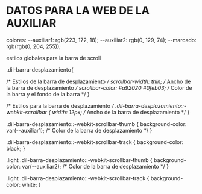 # DATOS PARA LA WEB DE LA AUXILIAR

colores:
	--auxiliar1: rgb(223, 172, 18);
	--auxiliar2: rgb(0, 129, 74);
	--marcado: rgb(rgb(0, 204, 255));

estilos globales para la barra de scroll

.dil-barra-desplazamiento{

/* Estilos de la barra de desplazamiento */
scrollbar-width: thin; /* Ancho de la barra de desplazamiento */
scrollbar-color: #a92020 #0feb03; /* Color de la barra y el fondo de la barra */
}

/* Estilos para la barra de desplazamiento */
.dil-barra-desplazamiento::-webkit-scrollbar {
width: 12px; /* Ancho de la barra de desplazamiento */
}

.dil-barra-desplazamiento::-webkit-scrollbar-thumb {
background-color: var(--auxiliar1); /* Color de la barra de desplazamiento */
}

.dil-barra-desplazamiento::-webkit-scrollbar-track {
background-color: black;
}

.light .dil-barra-desplazamiento::-webkit-scrollbar-thumb {
background-color: var(--auxiliar2); /* Color de la barra de desplazamiento */
}

.light .dil-barra-desplazamiento::-webkit-scrollbar-track {
	background-color: white;
	}
